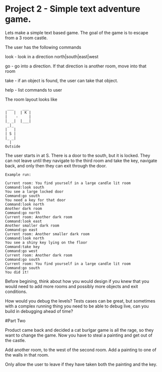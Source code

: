 # Project 2 - Simple text adventure game.

Lets make a simple text based game. The goal of the game is to escape from a 3 room castle.

The user has the following commands

look <direction> - look in a direction north|south|east|west

go <direction> - go into a direction. If that direction is another room, move into that room

take <object> - if an object is found, the user can take that object.

help - list commands to user


The room layout looks like

```
 ___    ___
|   |  | K |
|    -     |
|_ _|  |___|
 _|_
|   |
| S |
|_ _|
  |
Outside
```

The user starts in at S. There is a door to the south, but it is locked. They can not leave until
they navigate to the third room and take the key, navigate back, and only then they can exit through the door.

```
Example run:

Current room: You find yourself in a large candle lit room
Command:look south
You see a large locked door
Command:go south
You need a key for that door
Command:look north
Another dark room
Command:go north
Current room: Another dark room
Command:look east
Another smaller dark room
Command:go east
Current room: Another smaller dark room
Command:look north
You see a shiny key lying on the floor
Command:take key
Command:go west
Current room: Another dark room
Command:go south
Current room: You find yourself in a large candle lit room
Command:go south
You did it!

```

Before begining, think about how you would design if you knew that you would need to add more rooms and possibly more objects and exit conditions.


How would you debug the levels? Tests cases can be great, but sometimes with a complex running
thing you need to be able to debug live, can you build in debugging ahead of time?



#Part Two

Product came back and decided a cat burlgar game is all the rage, so they want to change the game.
Now you have to steal a painting and get out of the castle.

Add another room, to the west of the second room. Add a painting to one of the walls in that room.

Only allow the user to leave if they have taken both the painting and the key.
